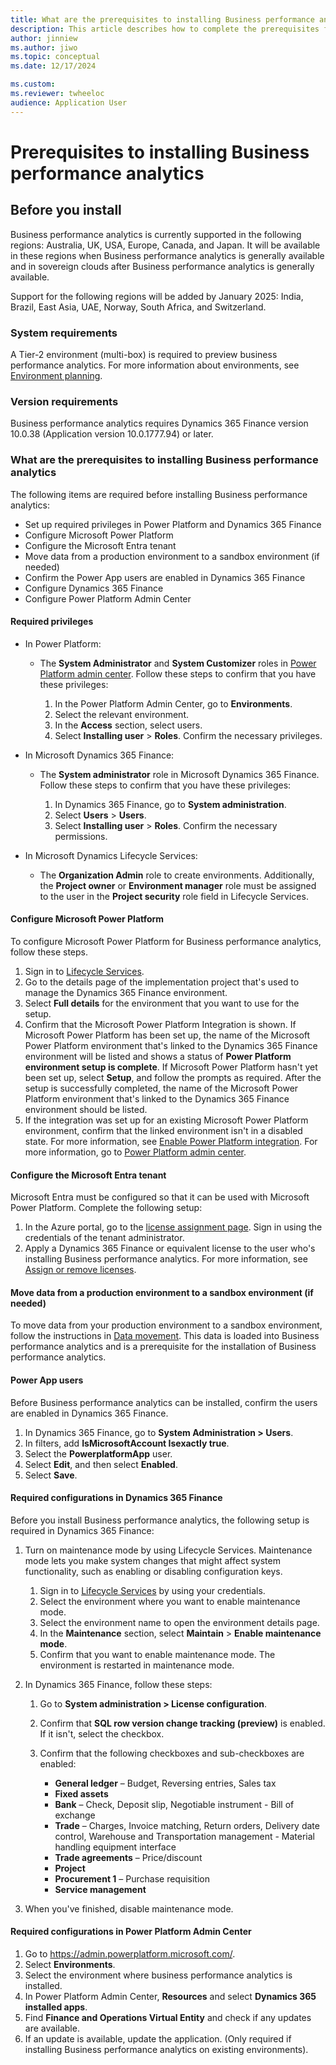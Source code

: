 ```yaml
---
title: What are the prerequisites to installing Business performance analytics
description: This article describes how to complete the prerequisites for Business performance analytics, including outlines on availability, and systema and version requirements.
author: jinniew
ms.author: jiwo
ms.topic: conceptual
ms.date: 12/17/2024

ms.custom:
ms.reviewer: twheeloc 
audience: Application User
---
```


# Prerequisites to installing Business performance analytics 

## Before you install

Business performance analytics is currently supported in the following regions: Australia, UK, USA, Europe, Canada, and Japan. It will be available in these regions when Business performance analytics is generally available and in sovereign clouds after Business performance analytics is generally available.

Support for the following regions will be added by January 2025: India, Brazil, East Asia, UAE, Norway, South Africa, and Switzerland.

### System requirements

A Tier-2 environment (multi-box) is required to preview business performance analytics. For more information about environments, see [Environment planning](../../fin-ops-core/fin-ops/imp-lifecycle/environment-planning.md).

### Version requirements

Business performance analytics requires Dynamics 365 Finance version 10.0.38 (Application version 10.0.1777.94) or later.

### What are the prerequisites to installing Business performance analytics

The following items are required before installing Business performance analytics:

- Set up required privileges in Power Platform and Dynamics 365 Finance
- Configure Microsoft Power Platform
- Configure the Microsoft Entra tenant
- Move data from a production environment to a sandbox environment (if needed)
- Confirm the Power App users are enabled in Dynamics 365 Finance
- Configure Dynamics 365 Finance
- Configure Power Platform Admin Center

#### Required privileges

- In Power Platform:

    - The **System Administrator** and **System Customizer** roles in [Power Platform admin center](https://admin.powerplatform.microsoft.com/). Follow these steps to confirm that you have these privileges:

        1. In the Power Platform Admin Center, go to **Environments**.
        2. Select the relevant environment.
        3. In the **Access** section, select users.
        4. Select **Installing user** > **Roles**. Confirm the necessary privileges.

- In Microsoft Dynamics 365 Finance:

    - The **System administrator** role in Microsoft Dynamics 365 Finance. Follow these steps to confirm that you have these privileges:

        1. In Dynamics 365 Finance, go to **System administration**.
        2. Select **Users** > **Users**.
        3. Select **Installing user** > **Roles**. Confirm the necessary permissions.

- In Microsoft Dynamics Lifecycle Services:

    - The **Organization Admin** role to create environments. Additionally, the **Project owner** or **Environment manager** role must be assigned to the user in the **Project security** role field in Lifecycle Services.

#### Configure Microsoft Power Platform

To configure Microsoft Power Platform for Business performance analytics, follow these steps.

1. Sign in to [Lifecycle Services](https://lcs.dynamics.com/).
2. Go to the details page of the implementation project that's used to manage the Dynamics 365 Finance environment.
3. Select **Full details** for the environment that you want to use for the setup.
4. Confirm that the Microsoft Power Platform Integration is shown. If Microsoft Power Platform has been set up, the name of the Microsoft Power Platform environment that's linked to the Dynamics 365 Finance environment will be listed and shows a status of **Power Platform environment setup is complete**. If Microsoft Power Platform hasn't yet been set up, select **Setup**, and follow the prompts as required. After the setup is successfully completed, the name of the Microsoft Power Platform environment that's linked to the Dynamics 365 Finance environment should be listed.
5. If the integration was set up for an existing Microsoft Power Platform environment, confirm that the linked environment isn't in a disabled state. For more information, see [Enable Power Platform integration](../../fin-ops-core/dev-itpro/power-platform/enable-power-platform-integration.md). For more information, go to [Power Platform admin center](https://admin.powerplatform.microsoft.com/).

#### Configure the Microsoft Entra tenant

Microsoft Entra must be configured so that it can be used with Microsoft Power Platform. Complete the following setup:

1. In the Azure portal, go to the <a href="https://ms.portal.azure.com/#view/Microsoft_Microsoft Entra ID_IAM/LicensesMenuBlade/~/Products">license assignment page</a>. Sign in using the credentials of the tenant administrator.
2. Apply a Dynamics 365 Finance or equivalent license to the user who's installing Business performance analytics. For more information, see [Assign or remove licenses](/azure/active-directory/fundamentals/license-users-groups).

#### Move data from a production environment to a sandbox environment (if needed)

To move data from your production environment to a sandbox environment, follow the instructions in [Data movement](../../fin-ops-core/dev-itpro/database/dbmovement-operations.md). This data is loaded into Business performance analytics and is a prerequisite for the installation of Business performance analytics.

#### Power App users 

Before Business performance analytics can be installed, confirm the users are enabled in Dynamics 365 Finance.

1. In Dynamics 365 Finance, go to **System Administration \> Users**.
2. In filters, add **IsMicrosoftAccount Isexactly true**.
3. Select the **PowerplatformApp** user. 
4. Select **Edit**, and then select **Enabled**.
5. Select **Save**.

#### Required configurations in Dynamics 365 Finance

Before you install Business performance analytics, the following setup is required in Dynamics 365 Finance:

1. Turn on maintenance mode by using Lifecycle Services. Maintenance mode lets you make system changes that might affect system functionality, such as enabling or disabling configuration keys.

    1. Sign in to [Lifecycle Services](https://lcs.dynamics.com/) by using your credentials.
    2. Select the environment where you want to enable maintenance mode.
    3. Select the environment name to open the environment details page.
    4. In the **Maintenance** section, select **Maintain** \> **Enable maintenance mode**.
    5. Confirm that you want to enable maintenance mode. The environment is restarted in maintenance mode.

2. In Dynamics 365 Finance, follow these steps:

    1. Go to **System administration \> License configuration**.
    2. Confirm that **SQL row version change tracking (preview)** is enabled. If it isn't, select the checkbox.
    3. Confirm that the following checkboxes and sub-checkboxes are enabled:

        - **General ledger** – Budget, Reversing entries, Sales tax
        - **Fixed assets**
        - **Bank** – Check, Deposit slip, Negotiable instrument - Bill of exchange
        - **Trade** – Charges, Invoice matching, Return orders, Delivery date control, Warehouse and Transportation management - Material handling equipment interface
        - **Trade agreements** – Price/discount
        - **Project**
        - **Procurement 1** – Purchase requisition
        - **Service management**

3. When you've finished, disable maintenance mode.

#### Required configurations in Power Platform Admin Center

1. Go to <https://admin.powerplatform.microsoft.com/>.
2. Select **Environments**.
3. Select the environment where business performance analytics is installed.
4. In Power Platform Admin Center, **Resources** and select **Dynamics 365 installed apps**.
5. Find **Finance and Operations Virtual Entity** and check if any updates are available.
6. If an update is available, update the application. (Only required if installing Business performance analytics on existing environments).
